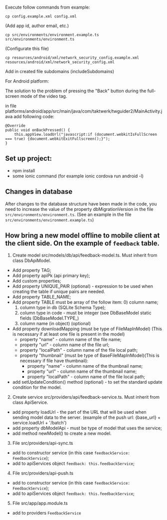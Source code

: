 Execute follow commands from example:

    cp config.example.xml config.xml
(Add app id, author email, etc.)

    cp src/environments/environment.example.ts src/environments/environment.ts
(Configurate this file)

    cp resources/android/xml/network_security_config.example.xml resources/android/xml/network_security_config.xml
Add in created file subdomains (includeSubdomains)

For Android platform:

The solution to the problem of pressing the "Back" button during the full-screen mode of the video tag.

in file platforms/android/app/src/main/java/com/taktwerk/twguider2/MainActivity.java add following code:

```
@Override
public void onBackPressed() {
    this.appView.loadUrl("javascript:if (document.webkitIsFullScreen === true) {document.webkitExitFullscreen();}");
}
```

## Set up project:
- npm install
- some ionic command (for example ionic cordova run android -l)

## Changes in database

After changes to the database structure have been made in the code,
you need to increase the value of the property dbMigrationVersion in the file `src/environments/environment.ts`.
(See an example in the file  `src/environments/environment.example.ts`)


## How bring a new model offline to mobile client at the client side. On the example of `feedback` table.
1. Create model src/models/db/api/feedback-model.ts. Must inherit from class DbApiModel.
- Add property TAG;
- Add property apiPk (api primary key);
- Add custom properties;
- Add property UNIQUE_PAIR (optional) - expression to be used when creating the table if unique pairs are needed.
- Add property TABLE_NAME;
- Add property TABLE must be array of the follow item:
    0) column name;
    1) column type in db (SQLite Schema Type);
    2) column type in code - must be integer (see DbBaseModel static fields (DbBaseModel.TYPE_<x>)
    3) column name (in object) (optional)
- Add property downloadMapping (must be type of FileMapInModel) (This is necessary if at least one file is present in the model)
    - property "name" - column name of the file name;
    - property "url" - column name of the file url;
    - property "localPath" - column name of the file local path;
    - property "thumbnail" (must be type of BaseFileMapInModel)(This is necessary if file have thumbnail):
        - property "name" - column name of the thumbnail name;
        - property "url" - column name of the thumbnail name;
        - property "localPath" - column name of the file local path;
- add setUpdateCondition() method (optional) - to set the standard update condition for the model.

2. Create service src/providers/api/feedback-service.ts. Must inherit from class ApiService.
- add property loadUrl - the part of the URL that will be used when sending model data to the server. (example of the push url: {base_url} + service.loadUrl + '/batch')
- add property dbModelApi - must be type of model that uses the service;
- add method newModel() to create a new model.

3. File src/providers/api-sync.ts
- add to constructor service (in this case `feedbackService: FeedbackService`);
- add to apiServices object `feedback: this.feedbackService`;

4. File src/providers/api-push.ts
- add to constructor service (in this case `feedbackService: FeedbackService`);
- add to apiServices object `feedback: this.feedbackService`;

5. File src/app/app.module.ts
- add to providers `FeedbackService`
